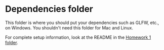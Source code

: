 # Dependencies folder

This folder is where you should put your dependencies such as GLFW, etc., on Windows. You shouldn't need this folder for Mac and Linux.

For complete setup information, look at the README in the [Homework 1 folder](../homework1/).
